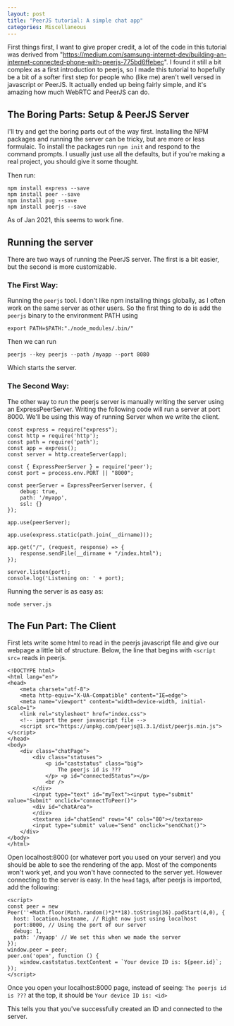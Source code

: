 ```yaml
---
layout: post
title: "PeerJS tutorial: A simple chat app"
categories: Miscellaneous
---
```

First things first, I want to give proper credit, a lot of the code in this tutorial was derived from "https://medium.com/samsung-internet-dev/building-an-internet-connected-phone-with-peerjs-775bd6ffebec". I found it still a bit complex as a first introduction to peerjs, so I made this tutorial to hopefully be a bit of a softer first step for people who (like me) aren't well versed in javascript or PeerJS. It actually ended up being fairly simple, and it's amazing how much WebRTC and PeerJS can do. 

## The Boring Parts: Setup & PeerJS Server
I'll try and get the boring parts out of the way first. Installing the NPM packages and running the server can be tricky, but are more or less formulaic. To install the packages run `npm init` and respond to the command prompts. I usually just use all the defaults, but if you're making a real project, you should give it some thought. 

Then run:
```
npm install express --save
npm install peer --save
npm install pug --save
npm install peerjs --save
```
As of Jan 2021, this seems to work fine.

## Running the server

There are two ways of running the PeerJS server. The first is a bit easier, but the second is more customizable. 

### The First Way: 
Running the `peerjs` tool. I don't like npm installing things globally, as I often work on the same server as other users. So the first thing to do is add the `peerjs` binary to the environment PATH using
```
export PATH=$PATH:"./node_modules/.bin/"
```
Then we can run 
```
peerjs --key peerjs --path /myapp --port 8080
```
Which starts the server. 


### The Second Way:
The other way to run the peerjs server is manually writing the server using an ExpressPeerServer. Writing the following code will run a server at port 8000. We'll be using this way of running Server when we write the client. 
```
const express = require("express");
const http = require('http');
const path = require('path');
const app = express();
const server = http.createServer(app);

const { ExpressPeerServer } = require('peer');
const port = process.env.PORT || "8000";

const peerServer = ExpressPeerServer(server, {
    debug: true,
    path: '/myapp',
    ssl: {}
});

app.use(peerServer);

app.use(express.static(path.join(__dirname)));

app.get("/", (request, response) => {
    response.sendFile(__dirname + "/index.html");
});

server.listen(port);
console.log('Listening on: ' + port);
```
Running the server is as easy as:
```
node server.js
```
## The Fun Part: The Client

First lets write some html to read in the peerjs javascript file and give our webpage a little bit of structure. Below, the line that begins with `<script src=` reads in peerjs. 

```
<!DOCTYPE html>
<html lang="en">
<head>
    <meta charset="utf-8">
    <meta http-equiv="X-UA-Compatible" content="IE=edge">
    <meta name="viewport" content="width=device-width, initial-scale=1">
    <link rel="stylesheet" href="index.css">
    <!-- import the peer javascript file -->
    <script src="https://unpkg.com/peerjs@1.3.1/dist/peerjs.min.js"></script>
</head>
<body>
    <div class="chatPage">
        <div class="statuses">
            <p id="caststatus" class="big">
                The peerjs id is ???
            </p> <p id="connectedStatus"></p>
            <br />
        </div>
        <input type="text" id="myText"><input type="submit" value="Submit" onclick="connectToPeer()">
        <div id="chatArea">
        </div>
        <textarea id="chatSend" rows="4" cols="80"></textarea>
        <input type="submit" value="Send" onclick="sendChat()">
    </div>
</body>
</html>
```
Open localhost:8000 (or whatever port you used on your server) and you should be able to see the rendering of the app. Most of the components won't work yet, and you won't have connected to the server yet. However connecting to the server is easy. In the `head` tags, after peerjs is imported, add the following:
```
<script> 
const peer = new Peer(''+Math.floor(Math.random()*2**18).toString(36).padStart(4,0), {
  host: location.hostname, // Right now just using localhost
  port:8000, // Using the port of our server
  debug: 1,
  path: '/myapp' // We set this when we made the server
});
window.peer = peer;
peer.on('open', function () {
    window.caststatus.textContent = `Your device ID is: ${peer.id}`;
});
</script>

```
Once you open your localhost:8000 page, instead of seeing: `The peerjs id is ???` at the top, it should be `Your device ID is: <id>`

This tells you that you've successfully created an ID and connected to the server. 

